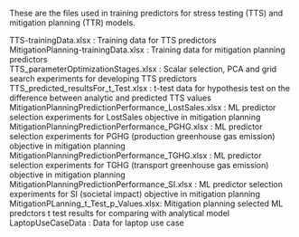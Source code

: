 These are the files used in training predictors for stress testing (TTS) and mitigation planning (TTR) models. 

TTS-trainingData.xlsx                : Training data for TTS predictors<br>
MitigationPlanning-trainingData.xlsx : Training data for mitigation planning predictors<br>
TTS_parameterOptimizationStages.xlsx : Scalar selection, PCA and grid search experiments for developing TTS predictors<br>
TTS_predicted_resultsFor_t_Test.xlsx : t-test data for hypothesis test on the difference between analytic and predicted TTS values<br>
MitigationPlanningPredictionPerformance_LostSales.xlsx : ML predictor selection experiments for LostSales objective in mitigation planning<br>
MitigationPlanningPredictionPerformance_PGHG.xlsx : ML predictor selection experiments for PGHG (production greenhouse gas emission) objective in mitigation planning<br>
MitigationPlanningPredictionPerformance_TGHG.xlsx : ML predictor selection experiments for TGHG (transport greenhouse gas emission) objective in mitigation planning<br>
MitigationPlanningPredictionPerformance_SI.xlsx : ML predictor selection experiments for SI (societal impact) objective in mitigation planning<br>
MitigationPLanning_t_Test_p_Values.xlsx: Mitigation planning selected ML predctors t test results for comparing with analytical model<br>
LaptopUseCaseData : Data for laptop use case
